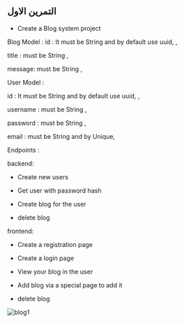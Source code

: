 

## التمرين الاول 

- Create a Blog system project

Blog Model :
id : It must be String and by default use uuid, ,

title : must be String ,

message: must be String ,
 
 
User Model :

id : It must be String and by default use uuid, ,

username : must be String ,

password : must be String ,

email : must be String and by Unique,

Endpoints :

backend:

- Create new users

- Get user with password hash

- Create blog for the user

- delete blog

frontend:

- Create a registration page

- Create a login page

- View your blog in the user 

- Add blog via a special page to add it

- delete blog

![blog1](https://user-images.githubusercontent.com/92247967/205494458-7eb26125-e80a-4252-9e01-a7878f450c0b.svg)


